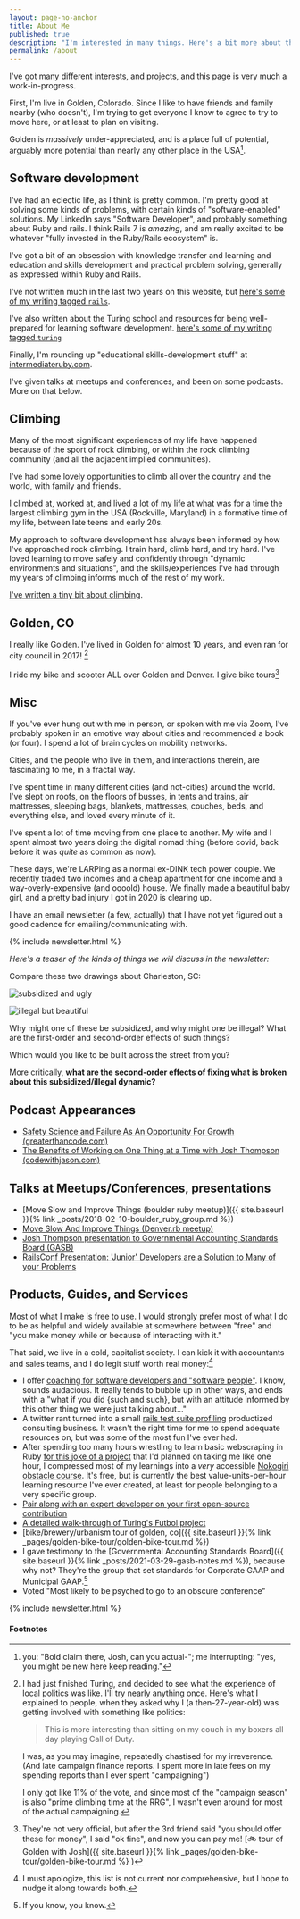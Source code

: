 ```yaml
---
layout: page-no-anchor
title: About Me
published: true
description: "I'm interested in many things. Here's a bit more about them. "
permalink: /about
---
```


I've got many different interests, and projects, and this page is very much a work-in-progress.

First, I'm live in Golden, Colorado. Since I like to have friends and family nearby (who doesn't), I'm trying to get everyone I know to agree to try to move here, or at least to plan on visiting. 

Golden is _massively_ under-appreciated, and is a place full of potential, arguably more potential than nearly any other place in the USA[^bold-claim].

[^bold-claim]: you: "Bold claim there, Josh, can you actual-"; me interrupting: "yes, you might be new here keep reading."

## Software development

I've had an eclectic life, as I think is pretty common. I'm pretty good at solving some kinds of problems, with certain kinds of "software-enabled" solutions. My LinkedIn says "Software Developer", and probably something about Ruby and rails. I think Rails 7 is _amazing_, and am really excited to be whatever "fully invested in the Ruby/Rails ecosystem" is. 

I've got a bit of an obsession with knowledge transfer and learning and education and skills development and practical problem solving, generally as expressed within Ruby and Rails. 

I've not written much in the last two years on this website, but [here's some of my writing tagged `rails`](http://josh.works/tags#rails). 

I've also written about the Turing school and resources for being well-prepared for learning software development. [here's some of my writing tagged `turing`](http://josh.works/tags#turing)

Finally, I'm rounding up "educational skills-development stuff" at [intermediateruby.com](https://intermediateruby.com). 

I've given talks at meetups and conferences, and been on some podcasts. More on that below. 

## Climbing

Many of the most significant experiences of my life have happened because of the sport of rock climbing, or within the rock climbing community (and all the adjacent implied communities). 

I've had some lovely opportunities to climb all over the country and the world, with family and friends. 

I climbed at, worked at, and lived a lot of my life at what was for a time the largest climbing gym in the USA (Rockville, Maryland) in a formative time of my life, between late teens and early 20s. 

My approach to software development has always been informed by how I've approached rock climbing. I train hard, climb hard, and try hard. I've loved learning to move safely and confidently through "dynamic environments and situations", and the skills/experiences I've had through my years of climbing informs much of the rest of my work.

[I've written a tiny bit about climbing](http://josh.works/tags#climbing).

## Golden, CO

I really like Golden. I've lived in Golden for almost 10 years, and even ran for city council in 2017! [^running-for-council]

I ride my bike and scooter ALL over Golden and Denver. I give bike tours[^bike-tour]

[^bike-tour]: They're not very official, but after the 3rd friend said "you should offer these for money", I said "ok fine", and now you can pay me! [🚲 tour of Golden with Josh]({{ site.baseurl }}{% link _pages/golden-bike-tour/golden-bike-tour.md %} )

## Misc

If you've ever hung out with me in person, or spoken with me via Zoom, I've probably spoken in an emotive way about cities and recommended a book (or four). I spend a lot of brain cycles on mobility networks.

Cities, and the people who live in them, and interactions therein, are fascinating to me, in a fractal way.

I've spent time in many different cities (and not-cities) around the world. I've slept on roofs, on the floors of busses, in tents and trains, air mattresses, sleeping bags, blankets, mattresses, couches, beds, and everything else, and loved every minute of it. 

I've spent a lot of time moving from one place to another. My wife and I spent almost two years doing the digital nomad thing (before covid, back before it was _quite_ as common as now). 

These days, we're LARPing as a normal ex-DINK tech power couple. We recently traded two incomes and a cheap apartment for one income and a way-overly-expensive (and oooold) house. We finally made a beautiful baby girl, and a pretty bad injury I got in 2020 is clearing up. 

I have an email newsletter (a few, actually) that I have not yet figured out a good cadence for emailing/communicating with.

{% include newsletter.html %}

_Here's a teaser of the kinds of things we will discuss in the newsletter:_

Compare these two drawings about Charleston, SC:

![subsidized and ugly](/images_2020/subsidized.jpeg)

![illegal but beautiful](/images_2020/illegal.jpg)

Why might one of these be subsidized, and why might one be illegal? What are the first-order and second-order effects of such things?

Which would you like to be built across the street from you?

More critically, **what are the second-order effects of fixing what is broken about this subsidized/illegal dynamic?**

## Podcast Appearances

- [Safety Science and Failure As An Opportunity For Growth (greaterthancode.com)](https://www.greaterthancode.com/safety-science-and-failure-as-an-opportunity)
- [The Benefits of Working on One Thing at a Time with Josh Thompson (codewithjason.com)](https://www.codewithjason.com/rails-with-jason-podcast/episodes/106-the-benefits-of-working-on-one-thing-at-a-time-with-josh-thompson-ngjOtBGg/)

## Talks at Meetups/Conferences, presentations

- [Move Slow and Improve Things (boulder ruby meetup)]({{ site.baseurl }}{% link _posts/2018-02-10-boulder_ruby_group.md %})
- [Move Slow And Improve Things (Denver.rb meetup)](https://josh.works/denverrb)
- [Josh Thompson presentation to Governmental Accounting Standards Board (GASB)](https://josh.works/gasb)
- [RailsConf Presentation: 'Junior' Developers are a Solution to Many of your Problems](https://josh.works/railsconf)


## Products, Guides, and Services

Most of what I make is free to use. I would strongly prefer most of what I do to be as helpful and widely available at somewhere between "free" and "you make money while or because of interacting with it." 

That said, we live in a cold, capitalist society. I can kick it with accountants and sales teams, and I do legit stuff worth real money:[^not-current]

[^not-current]: I must apologize, this list is not current nor comprehensive, but I hope to nudge it along towards both.

- I offer [coaching for software developers and "software people"](https://github.com/sponsors/josh-works). I know, sounds audacious. It really tends to bubble up in other ways, and ends with a "what if you did {such and such}, but with an attitude informed by this other thing we were just talking about..."
- A twitter rant turned into a small [rails test suite profiling](https://www.intermediateruby.com/let-josh-audit-and-improve-your-test-suite) productized consulting business. It wasn't the right time for me to spend adequate resources on, but was some of the most fun I've ever had. 
- After spending too many hours wrestling to learn basic webscraping in Ruby [for this joke of a project](https://random-hn-blog.herokuapp.com/) that I'd planned on taking me like one hour, I compressed most of my learnings into a _very_ accessible [Nokogiri obstacle course](https://github.com/josh-works/intermediate_ruby_obstacle_course/tree/master/nokogiri). It's free, but is currently the best value-units-per-hour learning resource I've ever created, at least for people belonging to a very specific group.
- [Pair along with an expert developer on your first open-source contribution](https://www.intermediateruby.com/make-oss-contributions-part-0-introduction)
- [A detailed walk-through of Turing's Futbol project](https://github.com/josh-works/futbol)
- [bike/brewery/urbanism tour of golden, co]({{ site.baseurl }}{% link _pages/golden-bike-tour/golden-bike-tour.md %})
- I gave testimony to the [Governmental Accounting Standards Board]({{ site.baseurl }}{% link _posts/2021-03-29-gasb-notes.md %}), because why not? They're the group that set standards for Corporate GAAP and Municipal GAAP.[^if-you-know]
- Voted "Most likely to be psyched to go to an obscure conference"

[^if-you-know]: If you know, you know.


[^irl]: [I]n [R]eal [L]ife


{% include newsletter.html %}

#### Footnotes

[^time-is-short]: "things" today move at a glacial pace compared to other times/contexts. I have always been very aware of the shortness and frailty of life, in a way that has lead me to feel a bit different from many around me. I blame various formative life experiences for this fact. But in 2022, I think it's safe to assume that many, many more people can understand my generalized sense of urgency.

[^running-for-council]: I had just finished Turing, and decided to see what the experience of local politics was like. I'll try nearly anything once. Here's what I explained to people, when they asked why I (a then-27-year-old) was getting involved with something like politics:

    > This is more interesting than sitting on my couch in my boxers all day playing Call of Duty.

    I was, as you may imagine, repeatedly chastised for my irreverence. (And late campaign finance reports. I spent more in late fees on my spending reports than I ever spent "campaigning")
    
    I only got like 11% of the vote, and since most of the "campaign season" is also "prime climbing time at the RRG", I wasn't even around for most of the actual campaigning. 
    